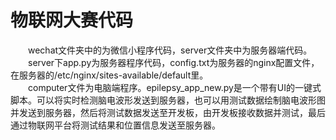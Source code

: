# 物联网大赛代码
&emsp;&emsp;wechat文件夹中的为微信小程序代码，server文件夹中为服务器端代码。<br>
&emsp;&emsp;server下app.py为服务器程序代码，config.txt为服务器的nginx配置文件，在服务器的/etc/nginx/sites-available/default里。<br>
&emsp;&emsp;computer文件为电脑端程序。epilepsy_app_new.py是一个带有UI的一键式脚本。可以将实时检测脑电波形发送到服务器，也可以用测试数据绘制脑电波形图并发送到服务器，然后将测试数据发送至开发板，由开发板接收数据并测试，最后通过物联网平台将测试结果和位置信息发送至服务器。